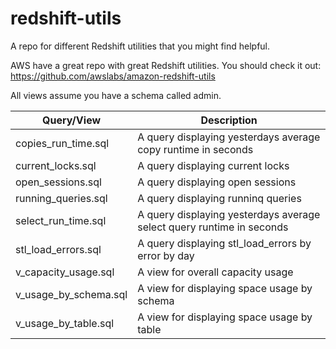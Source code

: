 # redshift-utils
A repo for different Redshift utilities that you might find helpful.

AWS have a great repo with great Redshift utilities.
You should check it out: https://github.com/awslabs/amazon-redshift-utils

All views assume you have a schema called admin.

| Query/View | Description |
| ------------- | ------------- |
| copies_run_time.sql |  A query displaying yesterdays average copy runtime in seconds | 
| current_locks.sql | A query displaying current locks |
| open_sessions.sql | A query displaying open sessions |
| running_queries.sql | A query displaying runninq queries |
| select_run_time.sql | A query displaying yesterdays average select query runtime in seconds |
| stl_load_errors.sql | A query displaying stl_load_errors by error by day |
| v_capacity_usage.sql | A view for overall capacity usage |
| v_usage_by_schema.sql | A view for displaying space usage by schema |
| v_usage_by_table.sql | A view for displaying space usage by table |
